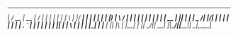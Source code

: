  ______ ____  _____  __  __ _    _ _      _____ _   _  _____ 
|  ____/ __ \|  __ \|  \/  | |  | | |    |_   _| \ | |/ ____|
| |__ | |  | | |__) | \  / | |  | | |      | | |  \| | |  __ 
|  __|| |  | |  _  /| |\/| | |  | | |      | | | . ` | | |_ |
| |   | |__| | | \ \| |  | | |__| | |____ _| |_| |\  | |__| |
|_|    \____/|_|  \_\_|  |_|\____/|______|_____|_| \_|\_____|
